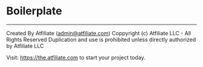 # Boilerplate
---
Created By Atfiliate (admin@atfiliate.com)
Coppyright (c) Atfiliate LLC - All Rights Reserved
Duplication and use is prohibited unless directly authorized by Atfiliate LLC


Visit: https://the.atfiliate.com to start your project today.